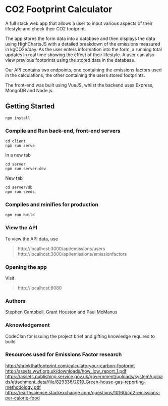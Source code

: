 # CO2 Footprint Calculator
A full stack web app that allows a user to input various aspects of their lifestyle and check their CO2 footprint. 

The app stores the form data into a database and then displays the data using HighChartsJS with a detailed breakdown of the emissions measured in kgCO2e/day.
As the user enters information into the form, a running total updates in real time showing the effect of their lifestyle. 
A user can also view previous footprints using the stored data in the database. 

Our API contains two endpoints, one containing the emissions factors used in the calculations, the other containing the users stored footprints. 

The front-end was built using VueJS, whilst the backend uses Express, MongoDB and Node.js. 

## Getting Started
```
npm install
```

### Compile and Run back-end, front-end servers
```
cd client
npm run serve
```
In a new tab
```
cd server
npm run server:dev
```
New tab
``` 
cd server/db
npm run seeds
```

### Compiles and minifies for production
```
npm run build
```

### View the API
To view the API data, use 
> http://localhost:3000/api/emissions/users
> http://localhost:3000/api/emissions/emissionfactors

### Opening the app
Visit 
> http://localhost:8080

### Authors
Stephen Campbell, Grant Houston and Paul McManus

### Aknowledgement 
CodeClan for issuing the project brief and gifting knowledge required to build

### Resources used for Emissions Factor research
http://shrinkthatfootprint.com/calculate-your-carbon-footprint
http://assets.wwf.org.uk/downloads/how_low_report_1.pdf
https://assets.publishing.service.gov.uk/government/uploads/system/uploads/attachment_data/file/829336/2019_Green-house-gas-reporting-methodology.pdf
https://earthscience.stackexchange.com/questions/10160/co2-emissions-per-calorie-food
